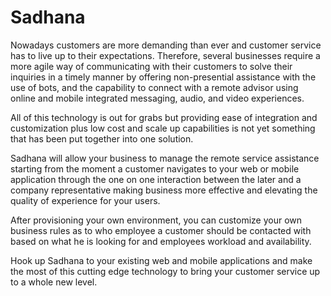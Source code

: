 # Sadhana

Nowadays customers are more demanding than ever and customer service has to live up to their expectations. Therefore, several businesses require a more agile way of communicating with their customers to solve their inquiries in a timely manner by offering non-presential assistance with the use of bots, and the capability to connect with a remote advisor using online and mobile integrated messaging, audio, and video experiences.
 
All of this technology is out for grabs but providing ease of integration and customization plus low cost and scale up capabilities is not yet something that has been put together into one solution.
 
Sadhana will allow your business to manage the remote service assistance starting from the moment a customer navigates to your web or mobile application through the one on one interaction between the later and a company representative making business more effective and elevating the quality of experience for your users.

After provisioning your own environment, you can customize your own business rules as to who employee a customer should be contacted with based on what he is looking for and employees workload and availability.

Hook up Sadhana to your existing web and mobile applications and make the most of this cutting edge technology to bring your customer service up to a whole new level.
